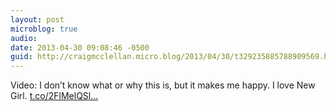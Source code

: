 ```yaml
---
layout: post
microblog: true
audio: 
date: 2013-04-30 09:08:46 -0500
guid: http://craigmcclellan.micro.blog/2013/04/30/t329235885788909569.html
---
```

Video: I don’t know what or why this is, but it makes me happy. I love New Girl. [t.co/2FlMelQSl...](http://t.co/2FlMelQSlF)
